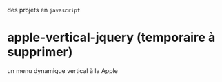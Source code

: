 des projets en `javascript`

# apple-vertical-jquery (temporaire à supprimer) 
un menu dynamique vertical à la Apple
